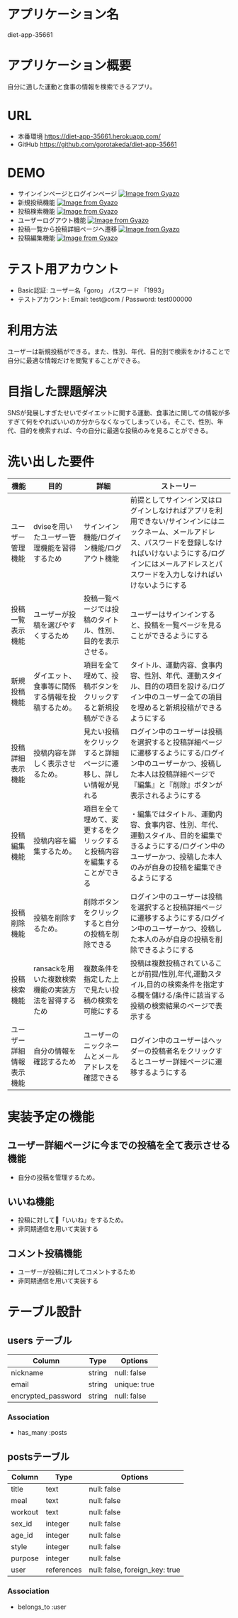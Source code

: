 # アプリケーション名
 diet-app-35661
# アプリケーション概要
 自分に適した運動と食事の情報を検索できるアプリ。
# URL
- 本番環境 https://diet-app-35661.herokuapp.com/
- GitHub https://github.com/gorotakeda/diet-app-35661
# DEMO
- サインインページとログインページ
[![Image from Gyazo](https://i.gyazo.com/06b21ce2b389b3de7cfadac61f668c83.gif)](https://gyazo.com/06b21ce2b389b3de7cfadac61f668c83)
- 新規投稿機能
[![Image from Gyazo](https://i.gyazo.com/603c7c072b520d0bee57a7b84858c486.gif)](https://gyazo.com/603c7c072b520d0bee57a7b84858c486)
- 投稿検索機能
[![Image from Gyazo](https://i.gyazo.com/c0736ed628bfb471ca7c62d48124486e.gif)](https://gyazo.com/c0736ed628bfb471ca7c62d48124486e)
- ユーザーログアウト機能
[![Image from Gyazo](https://i.gyazo.com/86ec95c8b03b4a200ea6a3242116f0b1.gif)](https://gyazo.com/86ec95c8b03b4a200ea6a3242116f0b1)
- 投稿一覧から投稿詳細ページへ遷移
[![Image from Gyazo](https://i.gyazo.com/dc710c8d383745738f5e5ec7b928a6ab.gif)](https://gyazo.com/dc710c8d383745738f5e5ec7b928a6ab)
- 投稿編集機能
[![Image from Gyazo](https://i.gyazo.com/d79e43ff022078e344334ad5ab0dcb35.gif)](https://gyazo.com/d79e43ff022078e344334ad5ab0dcb35)
# テスト用アカウント
- Basic認証: ユーザー名「goro」 パスワード 「1993」
- テストアカウント: Email: test@com / Password: test000000
# 利用方法
 ユーザーは新規投稿ができる。また、性別、年代、目的別で検索をかけることで自分に最適な情報だけを閲覧することができる。
# 目指した課題解決
 SNSが発展しすぎたせいでダイエットに関する運動、食事法に関しての情報が多すぎて何をやればいいのか分からなくなってしまっている。そこで、性別、年代、目的を検索すれば、今の自分に最適な投稿のみを見ることができる。
# 洗い出した要件
|機能|目的|詳細|ストーリー|
|---|---|---|---------|
|ユーザー管理機能|dviseを用いたユーザー管理機能を習得するため|サインイン機能/ログイン機能/ログアウト機能|前提としてサインイン又はログインしなければアプリを利用できない/サインインにはニックネーム、メールアドレス、パスワードを登録しなければいけないようにする/ログインにはメールアドレスとパスワードを入力しなければいけないようにする|
|投稿一覧表示機能|ユーザーが投稿を選びやすくするため|投稿一覧ページでは投稿のタイトル、性別、目的を表示させる。|ユーザーはサインインすると、投稿を一覧ページを見ることができるようにする|
|新規投稿機能|ダイエット、食事等に関係する情報を投稿するため。|項目を全て埋めて、投稿ボタンをクリックすると新規投稿ができる|タイトル、運動内容、食事内容、性別、年代、運動スタイル、目的の項目を設ける/ログイン中のユーザー全ての項目を埋めると新規投稿ができるようにする|
|投稿詳細表示機能|投稿内容を詳しく表示させるため。|見たい投稿をクリックすると詳細ページに遷移し、詳しい情報が見れる|ログイン中のユーザーは投稿を選択すると投稿詳細ページに遷移するようにする/ログイン中のユーザーかつ、投稿した本人は投稿詳細ページで『編集』と『削除』ボタンが表示されるようにする|
|投稿編集機能|投稿内容を編集するため。|項目を全て埋めて、変更するをクリックすると投稿内容を編集することができる|・編集ではタイトル、運動内容、食事内容、性別、年代、運動スタイル、目的を編集できるようにする/ログイン中のユーザーかつ、投稿した本人のみが自身の投稿を編集できるようにする|
|投稿削除機能|投稿を削除するため。|削除ボタンをクリックすると自分の投稿を削除できる|ログイン中のユーザーは投稿を選択すると投稿詳細ページに遷移するようにする/ログイン中のユーザーかつ、投稿した本人のみが自身の投稿を削除できるようにする|
|投稿検索機能|ransackを用いた複数検索機能の実装方法を習得するため|複数条件を指定した上で見たい投稿の検索を可能にする|投稿は複数投稿されていることが前提/性別,年代,運動スタイル,目的の検索条件を指定する欄を儲ける/条件に該当する投稿の検索結果のページで表示する|
|ユーザー詳細情報表示機能|自分の情報を確認するため|ユーザーのニックネームとメールアドレスを確認できる|ログイン中のユーザーはヘッダーの投稿者名をクリックするとユーザー詳細ページに遷移するようにする|

# 実装予定の機能
## ユーザー詳細ページに今までの投稿を全て表示させる機能
- 自分の投稿を管理するため。
## いいね機能
- 投稿に対して「いいね」をするため。
- 非同期通信を用いて実装する
## コメント投稿機能
- ユーザーが投稿に対してコメントするため
- 非同期通信を用いて実装する

# テーブル設計

## users テーブル
| Column                | Type   | Options      |
|-----------------------|--------|--------------|
| nickname              | string | null: false  |
| email                 | string | unique: true |
| encrypted_password    | string | null: false  |
### Association
- has_many :posts

## postsテーブル

| Column                 | Type       | Options                        |
|------------------------|------------|--------------------------------|
| title                  | text       | null: false                    |
| meal                   | text       | null: false                    |
| workout                | text       | null: false                    |
| sex_id                 | integer    | null: false                    |
| age_id                 | integer    | null: false                    |
| style                  | integer    | null: false                    |
| purpose                | integer    | null: false                    |
| user                   | references | null: false, foreign_key: true |

### Association

- belongs_to :user
